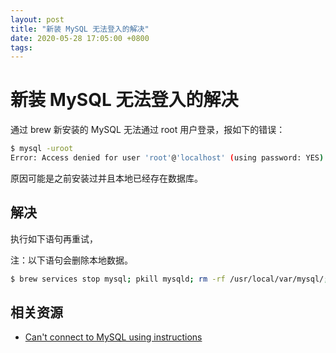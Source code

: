 ```yaml
---
layout: post
title: "新装 MySQL 无法登入的解决"
date: 2020-05-28 17:05:00 +0800
tags: 
---
```

    
# 新装 MySQL 无法登入的解决

通过 brew 新安装的 MySQL 无法通过 root 用户登录，报如下的错误：

```sh
$ mysql -uroot
Error: Access denied for user 'root'@'localhost' (using password: YES)
```

原因可能是之前安装过并且本地已经存在数据库。

## 解决

执行如下语句再重试，

注：以下语句会删除本地数据。

```sh
$ brew services stop mysql; pkill mysqld; rm -rf /usr/local/var/mysql/; brew postinstall mysql; brew services restart mysql
```

## 相关资源

- [Can't connect to MySQL using instructions](https://github.com/Homebrew/homebrew-core/issues/10503#issuecomment-283587609)
    